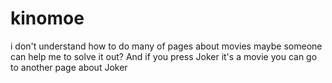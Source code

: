 # kinomoe
i don't understand how to do many of pages about movies maybe someone can help me to solve it out?
And if you press Joker it's a movie you can go to another page about Joker
